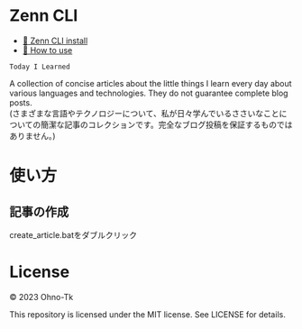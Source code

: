 # Zenn CLI

* [📘 Zenn CLI install](https://zenn.dev/zenn/articles/install-zenn-cli)
* [📘 How to use](https://zenn.dev/zenn/articles/zenn-cli-guide)

```
Today I Learned
```

A collection of concise articles about the little things I learn every day about various languages ​​and technologies. They do not guarantee complete blog posts.  
(さまざまな言語やテクノロジーについて、私が日々学んでいるささいなことについての簡潔な記事のコレクションです。完全なブログ投稿を保証するものではありません。)

# 使い方
## 記事の作成
create_article.batをダブルクリック


# License
© 2023 Ohno-Tk

This repository is licensed under the MIT license. See LICENSE for details.
